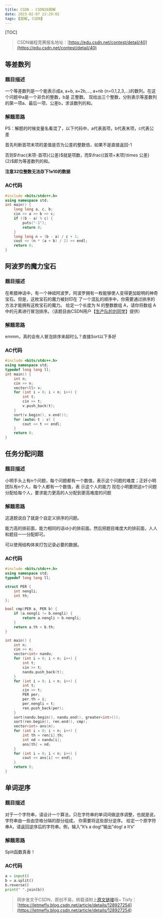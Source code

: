 ```yaml
---
title: CSDN - CSDN26题解
date: 2023-02-07 22:29:02
tags: [题解, CSDN]
---
```


[TOC]

>  CSDN编程竞赛报名地址：[https://edu.csdn.net/contest/detail/40](https://edu.csdn.net/contest/detail/40)

## 等差数列

### 题目描述

一个等差数列是一个能表示成a, a+b, a+2b,..., a+nb (n=0,1,2,3,...)的数列。在这个问题中a是一个非负的整数，b是
正整数。 现给出三个整数，分别表示等差数列的第一项a、最后一项、公差b，求该数列的和。


### 解题思路

PS：解题的时候变量名看混了，以下代码中，a代表首项，b代表末项，c代表公差

首先判断首项末项的差值是否为公差的整数倍，如果不是直接返回-1

否则$\frac{末项-首项}{公差}$就是项数，而$\frac{(首项+末项)\times 公差}{2}$即为等差数列的和。

**注意32位整数无法存下1e10的数据**

### AC代码

```cpp
#include <bits/stdc++.h>
using namespace std;
int main() {
    long long a, c, b;
    cin >> a >> b >> c;
    if ((b - a) % c) {
        puts("-1");
        return 0;
    }
    long long n = (b - a) / c + 1;
    cout << (n * (a + b) / 2) << endl;
    return 0;
}
```

## 阿波罗的魔力宝石

### 题目描述

在希腊神话中，有一个神祗阿波罗。阿波罗拥有一枚能够使人变得更加聪明的神奇宝石。但是，这枚宝石的魔力被封印在
了一个混乱的顺序中，你需要通过排序的方法才能拥有这枚宝石的魔力。 给定一个长度为 N 的整数数组 A，请你将数组
A中的元素进行冒泡排序。（该题目由CSDN用户【[生产队的刘同学](https://blog.csdn.net/weixin_41102528)】提供）

### 解题思路

emmm，真的会有人冒泡排序来超时么？直接Sort以下多好

### AC代码

```cpp
#include <bits/stdc++.h>
using namespace std;
typedef long long ll;
int main() {
    int n;
    cin >> n;
    vector<ll> v;
    for (int i = 0; i < n; i++) {
        int t;
        cin >> t;
        v.push_back(t);
    }
    sort(v.begin(), v.end());
    for (auto& t : v) {
        cout << t << endl;
    }
    return 0;
}
```

## 任务分配问题

### 题目描述

小明手头上有n个问题，每个问题都有一个数值，表示这个问题的难度；正好小明团队有n个人，每个人都有一个数值，表
示这个人的能力 现在小明要把这n个问题分配给每个人，要求能力更高的人分配到更高难度的问题

### 解题思路

这道题说白了就是个自定义排序的问题。

能力高的排前面，能力相同的话id小的排前面。然后把题目难度大的排前面，人人和题目一一分配即可。

可以使用结构体来打包记录必要的数据。

### AC代码

```cpp
#include <bits/stdc++.h>
using namespace std;
typedef long long ll;

struct PER {
    int nengli;
    int th;
};

bool cmp(PER a, PER b) {
    if (a.nengli != b.nengli) {
        return a.nengli > b.nengli;
    }
    return a.th < b.th;
}

int main() {
    int n;
    cin >> n;
    vector<int> nandu;
    for (int i = 0; i < n; i++) {
        int t;
        cin >> t;
        nandu.push_back(t);
    }
    for (int i = 0; i < n; i++) {
        int t;
        cin >> t;
        PER per;
        per.th = i;
        per.nengli = t;
        ren.push_back(per);
    }
    sort(nandu.begin(), nandu.end(), greater<int>());
    sort(ren.begin(), ren.end(), cmp);
    vector<int> ans(n);
    for (int i = 0; i < n; i++) {
        int th = ren[i].th;
        int nd = nandu[i];
        ans[th] = nd;
    }
    for (int i = 0; i < n; i++) {
        cout << ans[i] << endl;
    }
    return 0;
}
```

## 单词逆序

### 题目描述

对于一个字符串，请设计一个算法，只在字符串的单词间做逆序调整，也就是说，字符串由一些由空格分隔的部分组成，
你需要将这些部分逆序。 给定一个原字符串A，请返回逆序后的字符串。例，输入”It’s a dog!“输出”dog! a It’s“



### 解题思路

Split函数真香！

### AC代码

```python
a = input()
b = a.split()
b.reverse()
print(" ".join(b))
```

> 同步发文于CSDN，原创不易，转载请附上[原文链接](https://blog.letmefly.xyz/2023/02/07/CSDN%20-%20CSDN26%E9%A2%98%E8%A7%A3/)哦~
> Tisfy：[https://letmefly.blog.csdn.net/article/details/128927254](https://letmefly.blog.csdn.net/article/details/128927254)